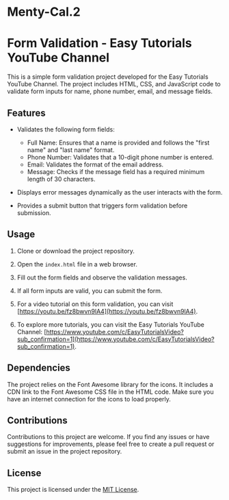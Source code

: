# Menty-Cal.2
# Form Validation - Easy Tutorials YouTube Channel

This is a simple form validation project developed for the Easy Tutorials YouTube Channel. The project includes HTML, CSS, and JavaScript code to validate form inputs for name, phone number, email, and message fields.

## Features

- Validates the following form fields:
  - Full Name: Ensures that a name is provided and follows the "first name" and "last name" format.
  - Phone Number: Validates that a 10-digit phone number is entered.
  - Email: Validates the format of the email address.
  - Message: Checks if the message field has a required minimum length of 30 characters.

- Displays error messages dynamically as the user interacts with the form.

- Provides a submit button that triggers form validation before submission.

## Usage

1. Clone or download the project repository.

2. Open the `index.html` file in a web browser.

3. Fill out the form fields and observe the validation messages.

4. If all form inputs are valid, you can submit the form.

5. For a video tutorial on this form validation, you can visit [https://youtu.be/fz8bwvn9lA4](https://youtu.be/fz8bwvn9lA4).

6. To explore more tutorials, you can visit the Easy Tutorials YouTube Channel: [https://www.youtube.com/c/EasyTutorialsVideo?sub_confirmation=1](https://www.youtube.com/c/EasyTutorialsVideo?sub_confirmation=1).

## Dependencies

The project relies on the Font Awesome library for the icons. It includes a CDN link to the Font Awesome CSS file in the HTML code. Make sure you have an internet connection for the icons to load properly.

## Contributions

Contributions to this project are welcome. If you find any issues or have suggestions for improvements, please feel free to create a pull request or submit an issue in the project repository.

## License

This project is licensed under the [MIT License](LICENSE).
